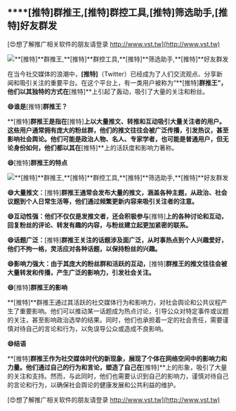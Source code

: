 ## ****[推特]**群推王,**[推特]**群控工具,**[推特]**筛选助手,**[推特]**好友群发**

[😍想了解推广相关软件的朋友请登录 http://www.vst.tw](http://www.vst.tw)

 <center><img src="https://vst.tw/MP4/tuiguang/png/5.png" alt="**[推特]**群推王,**[推特]**群控工具,**[推特]**筛选助手,**[推特]**好友群发"></center>

在当今社交媒体的浪潮中，**[推特]**（Twitter）已经成为了人们交流观点、分享新闻和吸引关注的重要平台。在这个平台上，有一类用户被称为“**[推特]**群推王”，他们以其独特的方式在**[推特]**上引起了轰动，吸引了大量的关注和粉丝。

**😄谁是**[推特]**群推王？**

**[推特]**群推王是指在**[推特]**上以大量推文、转推和互动吸引大量关注者的用户。这些用户通常拥有庞大的粉丝群，他们的推文往往会被广泛传播，引发热议，甚至影响社会舆论。他们可能是政治人物、名人、专家学者，也可能是普通用户，但无论身份如何，他们都以其在**[推特]**上的活跃度和影响力著称。

**😄**[推特]**群推王的特点**

 <center><img src="https://vst.tw/MP4/tuiguang/png/6.png" alt="**[推特]**群推王,**[推特]**群控工具,**[推特]**筛选助手,**[推特]**好友群发"></center>

**😄大量推文：**[推特]**群推王通常会发布大量的推文，涵盖各种主题，从政治、社会议题到个人日常生活等，他们通过频繁更新内容来吸引关注者的注意。**

**😄互动性强：他们不仅仅是发推文者，还会积极参与**[推特]**上的各种讨论和互动，回复粉丝的评论、转发有趣的内容，与粉丝建立起更加紧密的联系。**

**😄话题广泛：**[推特]**群推王关注的话题涉及面广泛，从时事热点到个人兴趣爱好，他们不拘一格，灵活应对各种话题，以保持粉丝的兴趣。**

**😄影响力强大：由于其庞大的粉丝群和活跃的互动，**[推特]**群推王的推文往往会被大量转发和传播，产生广泛的影响力，引发社会关注。**

**😄**[推特]**群推王的影响**

**[推特]**群推王通过其活跃的社交媒体行为和影响力，对社会舆论和公共议程产生了重要影响。他们可以推动某一话题成为热点讨论，引导公众对特定事件或议题的关注，甚至影响政治选举的结果。同时，他们也承担着一定的社会责任，需要谨慎对待自己的言论和行为，以免误导公众或造成不良影响。

**😄结语**

**[推特]**群推王作为社交媒体时代的新现象，展现了个体在网络空间中的影响力和力量。他们通过自己的行为和言论，塑造了自己在**[推特]**上的形象，吸引了大量的关注和支持。然而，与此同时，他们也需要认识到自己的影响力，谨慎对待自己的言论和行为，以确保社会舆论的健康发展和公共利益的维护。

[😍想了解推广相关软件的朋友请登录 http://www.vst.tw](http://www.vst.tw)



